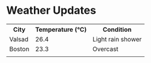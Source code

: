 # Weather Updates

<!-- WEATHER-UPDATE-START -->
<table><tr><th>City</th><th>Temperature (°C)</th><th>Condition</th></tr><tr><td>Valsad</td><td>26.4</td><td>Light rain shower</td></tr><tr><td>Boston</td><td>23.3</td><td>Overcast</td></tr><tr><td></td><td></td><td></td></tr></table>
<!-- WEATHER-UPDATE-END -->
